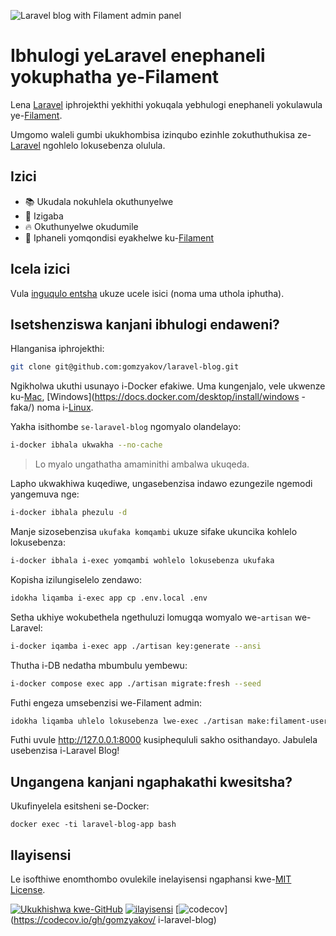![Laravel blog with Filament admin panel](./docs/social-preview-zu.png)

# Ibhulogi yeLaravel enephaneli yokuphatha ye-Filament

Lena [Laravel](https://laravel.com) iphrojekthi yekhithi yokuqala yebhulogi enephaneli yokulawula ye-[Filament](https://filamentphp.com).

Umgomo waleli gumbi ukukhombisa izinqubo ezinhle zokuthuthukisa ze-[Laravel](https://laravel.com) ngohlelo lokusebenza olulula.

## Izici

- 📚 Ukudala nokuhlela okuthunyelwe
- 🥑 Izigaba
- 🔥 Okuthunyelwe okudumile
- 🎉 Iphaneli yomqondisi eyakhelwe ku-[Filament](https://filamentphp.com)

## Icela izici

Vula [inguqulo entsha](https://github.com/gomzyakov/laravel-blog/issues/new) ukuze ucele isici (noma uma uthola iphutha).

## Isetshenziswa kanjani ibhulogi endaweni?

Hlanganisa iphrojekthi:

``` bash
git clone git@github.com:gomzyakov/laravel-blog.git
```

Ngikholwa ukuthi usunayo i-Docker efakiwe. Uma kungenjalo, vele ukwenze ku-[Mac](https://docs.docker.com/desktop/install/mac-install/), [Windows](https://docs.docker.com/desktop/install/windows -faka/) noma i-[Linux](https://docs.docker.com/desktop/install/linux-install/).

Yakha isithombe `se-laravel-blog` ngomyalo olandelayo:

``` bash
i-docker ibhala ukwakha --no-cache
```

>Lo myalo ungathatha amaminithi ambalwa ukuqeda.

Lapho ukwakhiwa kuqediwe, ungasebenzisa indawo ezungezile ngemodi yangemuva nge:

``` bash
i-docker ibhala phezulu -d
```

Manje sizosebenzisa `ukufaka komqambi` ukuze sifake ukuncika kohlelo lokusebenza:

``` bash
i-docker ibhala i-exec yomqambi wohlelo lokusebenza ukufaka
```

Kopisha izilungiselelo zendawo:

``` bash
idokha liqamba i-exec app cp .env.local .env
```

Setha ukhiye wokubethela ngethuluzi lomugqa womyalo we-`artisan` we-Laravel:

``` bash
i-docker iqamba i-exec app ./artisan key:generate --ansi
```

Thutha i-DB nedatha mbumbulu yembewu:

``` bash
i-docker compose exec app ./artisan migrate:fresh --seed
```

Futhi engeza umsebenzisi we-Filament admin:

``` bash
idokha liqamba uhlelo lokusebenza lwe-exec ./artisan make:filament-user
```

Futhi uvule http://127.0.0.1:8000 kusiphequluli sakho osithandayo. Jabulela usebenzisa i-Laravel Blog!

## Ungangena kanjani ngaphakathi kwesitsha?

Ukufinyelela esitsheni se-Docker:

``` basha
docker exec -ti laravel-blog-app bash
```

## Ilayisensi

Le isofthiwe enomthombo ovulekile inelayisensi ngaphansi kwe-[MIT License](https://github.com/gomzyakov/php-code-style/blob/main/LICENSE).


[![Ukukhishwa kwe-GitHub](https://img.shields.io/github/release/gomzyakov/laravel-blog.svg)](https://github.com/gomzyakov/laravel-blog/releases/latest)
[![ilayisensi](https://img.shields.io/badge/License-MIT-green.svg)](https://github.com/gomzyakov/laravel-blog/blob/development/LICENSE)
[![codecov](https://codecov.io/gh/gomzyakov/laravel-blog/branch/main/graph/badge.svg?token=4CYTVMVUYV)](https://codecov.io/gh/gomzyakov/ i-laravel-blog)
